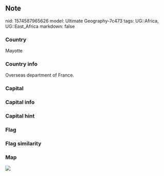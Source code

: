 ## Note
nid: 1574587965626
model: Ultimate Geography-7c473
tags: UG::Africa, UG::East_Africa
markdown: false

### Country
Mayotte

### Country info
Overseas department of France.

### Capital


### Capital info


### Capital hint


### Flag


### Flag similarity


### Map
<img src="ug-map-mayotte.png">
